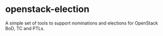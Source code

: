 openstack-election
==================

A simple set of tools to support nominations and elections for OpenStack BoD, TC and PTLs.